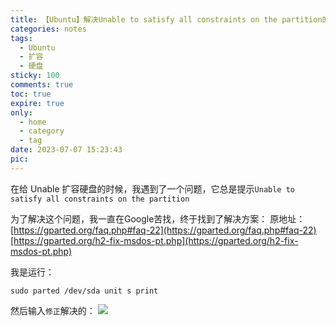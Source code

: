 ```yaml
---
title: 【Ubuntu】解决Unable to satisfy all constraints on the partition的问题
categories: notes
tags:
  - Ubuntu 
  - 扩容 
  - 硬盘
sticky: 100
comments: true
toc: true
expire: true
only:
  - home
  - category
  - tag
date: 2023-07-07 15:23:43
pic:
---
```



在给 Unable 扩容硬盘的时候，我遇到了一个问题，它总是提示`Unable to satisfy all constraints on the partition`

为了解决这个问题，我一直在Google苦找，终于找到了解决方案： 
原地址： [https://gparted.org/faq.php#faq-22](https://gparted.org/faq.php#faq-22)[https://gparted.org/h2-fix-msdos-pt.php](https://gparted.org/h2-fix-msdos-pt.php)

我是运行：

```
sudo parted /dev/sda unit s print
```

然后输入`修正`解决的：
![](https://tva1.sinaimg.cn/large/005PVVAugy1gy524melmbj30l608ctd4.jpg)